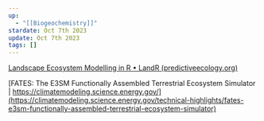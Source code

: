 ```yaml
---
up:
  - "[[Biogeochemistry]]"
stardate: Oct 7th 2023
update: Oct 7th 2023
tags: []
---
```


[Landscape Ecosystem Modelling in R • LandR (predictiveecology.org)](https://landr.predictiveecology.org/)


[FATES: The E3SM Functionally Assembled Terrestrial Ecosystem Simulator | https://climatemodeling.science.energy.gov/](https://climatemodeling.science.energy.gov/technical-highlights/fates-e3sm-functionally-assembled-terrestrial-ecosystem-simulator)

